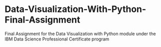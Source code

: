 # Data-Visualization-With-Python-Final-Assignment
Final Assignment for the Data Visualization with Python module under the IBM Data Science Professional Certificate program
